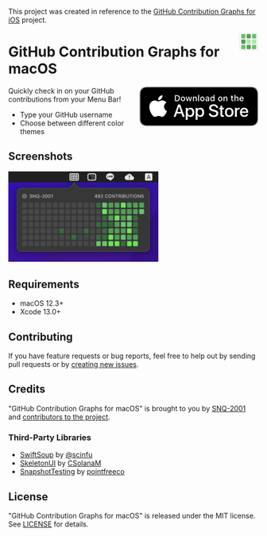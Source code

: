 This project was created in reference to the [GitHub Contribution Graphs for iOS](https://github.com/SNQ-2001/github-contributions-ios) project.

<img align="right" src=".assets/app-icon-rounded.png" width="40" alt="Contribution Graphs for GitHub">

# GitHub Contribution Graphs for macOS

<a href="https://apps.apple.com/jp/app/Contributions-Graphs-in-Menu/id1622632080"><img align="right" src=".assets/app-store-badge.svg" alt="App Store Badge"></a>

Quickly check in on your GitHub contributions from your Menu Bar!

- Type your GitHub username
- Choose between different color themes

## Screenshots

<img src=".assets/app-screenshot-1.png" width="60%" alt="App Screenshot 1">

## Requirements

- macOS 12.3+
- Xcode 13.0+

## Contributing

If you have feature requests or bug reports, feel free to help out by sending pull requests or by [creating new issues](https://github.com/SNQ-2001/github-contributions-menubar-macos/issues/new).

## Credits

"GitHub Contribution Graphs for macOS" is brought to you by [SNQ-2001](https://github.com/SNQ-2001) and [contributors to the project](https://github.com/SNQ-2001/github-contributions-menubar-macos/contributors).

### Third-Party Libraries

- [SwiftSoup](https://github.com/scinfu/SwiftSoup) by [@scinfu](https://github.com/scinfu)
- [SkeletonUI](https://github.com/CSolanaM/SkeletonUI) by [CSolanaM](https://github.com/CSolanaM)
- [SnapshotTesting](https://github.com/pointfreeco/swift-snapshot-testing) by [pointfreeco](https://github.com/pointfreeco) 

## License

"GitHub Contribution Graphs for macOS" is released under the MIT license. See [LICENSE](LICENSE) for details.

